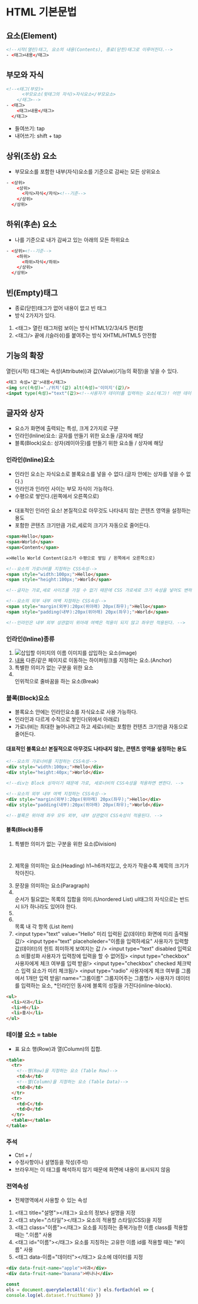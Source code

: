 # HTML 기본문법

## 요소(Element)

```html
<!--시작(열린)태그, 요소의 내용(Contents), 종료(닫힌)태그로 이루어진다.-->
- <태그>내용</태그>
```

## 부모와 자식

```html
<!--<태그(부모)>
      <부모요소(윗태그의 자식)>자식요소</부모요소>
    </태그>-->
- <태그>
    <태그>내용</태그>
  </태그>
```

- 들여쓰기: tap
- 내어쓰기: shift + tap

## 상위(조상) 요소

- 부모요소를 포함한 내부(자식)요소를 기준으로 감싸는 모든 상위요소

```html
- <상위>
    <상위>
      <자식>자식</자식><!--기준-->
    </상위>
  </상위>
```

## 하위(후손) 요소

- 나를 기준으로 내가 감싸고 있는 아래의 모든 하위요소

```html
- <상위><!--기준-->
    <하위>
      <하위>자식</하위>
    </상위>
  </상위>
```

## 빈(Empty)태그

- 종료(닫힌)태그가 없어 내용이 없고 빈 태그
- 방식 2가지가 있다.

1. <태그> 열린 태그처럼 보이는 방식 HTML1/2/3/4/5 편리함
2. <태그/> 끝에 /(슬러쉬)를 붙여주는 방식 XHTML/HTML5 안전함

## 기능의 확장

열린(시작) 태그에는 속성(Attribute))과 값(Value)(기능의 확장)을 넣을 수 있다.

```html
<태그 속성='값'>내용</태그>
<img src(속성)='./위치'(값) alt(속성)='이미지'(값)/>
<input type(속성)="text"(값)><!--사용자가 데이터를 입력하는 요소(태그)! 어떤 데이터 타입을 입력 받을 것인지 명확해야한다. 쉽게 말해 type에 "text"를 넣으면 검색창, "checkbox"를 넣으면 체크박스 형태가 만들어진다.-->
```

## 글자와 상자

- 요소가 화면에 출력되는 특성, 크게 2가지로 구분
- 인라인(Inline)요소: 글자를 만들기 위한 요소들 /글자에 해당
- 블록(Block)요소: 상자(레이아웃)를 만들기 위한 요소들 / 상자에 해당

### 인라인(Inline)요소

- 인라인 요소는 자식요소로 블록요소를 넣을 수 없다.(글자 안에는 상자를 넣을 수 없다.)
- 인라인과 인라인 사이는 부모 자식이 가능하다.
- 수평으로 쌓인다.(왼쪽에서 오른쪽으로)

#### <span></span>

- 대표적인 인라인 요소! 본질적으로 아무것도 나타내지 않는 콘텐츠 영역을 설정하는 용도
- 포함한 콘텐츠 크기만큼 가로,세로의 크기가 자동으로 줄어든다.

```html
<span>Hello</span>
<span>World</span>
<span>Content</span>

=>Hello World Content(요소가 수평으로 쌓임 / 왼쪽에서 오른쪽으로)
```

```html
<!--요소의 가로너비를 지정하는 CSS속성-->
<span style="width:100px;">Hello</span>
<span style="height:100px;">World</span>

<!--글자는 가로,세로 사이즈를 가질 수 없기 때문에 CSS 가로세로 크기 속성을 넣어도 변하지 않는다.-->
```

```html
<!--요소의 외부 내부 여백 지정하는 CSS속성-->
<span style="margin(외부):20px(위아래) 20px(좌우);">Hello</span>
<span style="padding(내부):20px(위아래) 20px(좌우);">World</span>

<!--인라인은 내부 외부 상관없이 위아래 여백은 적용이 되지 않고 좌우만 적용된다. -->
```

### 인라인(Inline)종류

1. <img src="삽입할 이미지의 경로" alt="삽입할 이미지의 이름" /> 이미지를 삽입하는 요소(image)
2. <a href="주소" target="_blank(새 탭) / 링크 URL의 표시(브라우저 탭)위치">내용</a> 다른/같은 페이지로 이동하는 하이퍼링크를 지정하는 요소.(Anchor)
3. <span></span> 특별한 의미가 없는 구분을 위한 요소
4. <br> 인위적으로 줄바꿈을 하는 요소(Break)

### 블록(Block)요소

- 블록요소 안에는 인라인요소를 자식요소로 사용 가능하다.
- 인라인과 다르게 수직으로 쌓인다(위에서 아래로)
- 가로너비는 최대한 늘어나려고 하고 세로너비는 포함한 컨텐츠 크기만큼 자동으로 줄어든다.

#### <div></div> 대표적인 블록요소! 본질적으로 아무것도 나타내지 않는, 콘텐츠 영역을 설정하는 용도

```html
<!--요소의 가로너비를 지정하는 CSS속성-->
<div style="width:100px;">Hello</div>
<div style="height:40px;">World</div>

<!--div는 Block 상자이기 때문에 가로, 세로너비의 CSS속성을 적용하면 변한다. -->
```

```html
<!--요소의 외부 내부 여백 지정하는 CSS속성-->
<div style="margin(외부):20px(위아래) 20px(좌우);">Hello</div>
<div style="padding(내부):20px(위아래) 20px(좌우);">World</div>

<!--블록은 위아래 좌우 모두 외부, 내부 상관없이 CSS속성이 적용된다. -->
```

#### 블록(Block)종류

1. <div></div> 특별한 의미가 없는 구분을 위한 요소(Division)
2. <h1></h1> 제목을 의미하는 요소(Heading) h1~h6까지있고, 숫자가 작을수록 제묵의 크기가 작아진다.
3. <p></p> 문장을 의미하는 요소(Paragraph)
4. <ul></ul> 순서가 필요없는 목록의 집합을 의미.(Unordered List) ul태그의 자식으로는 반드시 li가 하나라도 있어야 한다.
5. <li></li> 목록 내 각 항목 (List item)
6. <input type="text" value="Hello" 미리 입력된 값(데이터) 화면에 미리 출력될 값/>
   <input type="text" placeholeder="이름을 입력하세요" 사용자가 입력할 값(데이터)의 힌트 희미하게 보여지는 값 />
   <input type="text" disabled 입력요소 비활성화 사용자가 입력창에 입력을 할 수 없어짐>
   <input type="checkbox" 사용자에게 체크 여부를 입력 받음!>
   <input type="checkbox" checked 체크박스 입력 요소가 미리 체크됨/>
   <input type="radio" 사용자에게 체크 여부를 그룹에서 1개만 입력 받음! name="그룹이름" 그룹지어주는 그룹명/>
   사용자가 데이터를 입력하는 요소, \*인라인인 동시에 블록의 성질을 가진다(inline-block).

```html
<ul>
  <li>사과</li>
  <li>배</li>
  <li>홍시</li>
</ul>
```

### 테이블 요소 = table

- 표 요소 행(Row)과 열(Column)의 집합.

```html
<table>
  <tr>
    <!--행(Row)을 지정하는 요소 (Table Row)-->
    <td>A</td>
    <!--열(Column)을 지정하는 요소 (Table Data)-->
    <td>B</td>
  </tr>
  <tr>
    <td>C</td>
    <td>D</td>
  </tr>
  <table></table>
</table>
```

### 주석

- Ctrl + /
- <!--Commit--> 수정사항이나 설명등을 작성(주석)
- 브라우저는 이 태그를 해석하지 않기 때문에 화면에 내용이 표시되지 않음

### 전역속성

- 전체영역에서 사용할 수 있는 속성

1. <태그 title="설명"></태그> 요소의 정보나 설명을 지정
2. <태그 style="스타일"></태그> 요소의 적용할 스타일(CSS)을 지정
3. <태그 class="이름"></태그> 요소를 지칭하는 중복가능한 이름 class를 적용할 때는 ".이름" 사용
4. <태그 id="이름"></태그> 요소를 지칭하는 고유한 이름 id를 적용할 때는 "#이름" 사용
5. <태그 data-이름="데이터"></태그> 요소에 데이터를 지정

```html
<div data-fruit-name="apple">사과</div>
<div data-fruit-name="banana">바나나</div>
```

```js
const
els = document.querySelectAll('div') els.forEach(el => {
console.log(el.dataset.fruitName) })

```
